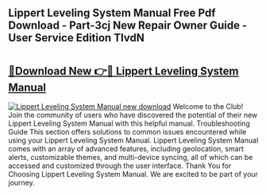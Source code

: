 ## Lippert Leveling System Manual Free Pdf Download - Part-3cj New Repair Owner Guide - User Service Edition TIvdN

# <h2><a href="http://bc23304.oget.top/?id=Lippert+Leveling+System+Manual">🔗Download New 👉🔴 Lippert Leveling System Manual</a></h2>

[![Lippert Leveling System Manual new download](https://i.imgur.com/5g1atiW.png)](http://bc23304.oget.top/?id=Lippert+Leveling+System+Manual)
Welcome to the Club! Join the community of users who have discovered the potential of their new Lippert Leveling System Manual with this helpful manual. Troubleshooting Guide This section offers solutions to common issues encountered while using your Lippert Leveling System Manual. Lippert Leveling System Manual comes with an array of advanced features, including geolocation, smart alerts, customizable themes, and multi-device syncing, all of which can be accessed and customized through the user interface. Thank You for Choosing Lippert Leveling System Manual. We are excited to be part of your journey.
